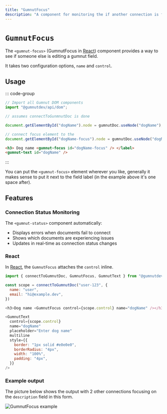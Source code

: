 ```yaml
---
title: "GumnutFocus"
description: "A component for monitoring the if another connection is focusing on a Gumnut element"
---
```


# `GumnutFocus`

The `<gumnut-focus>` (GumnutFocus in [React](/components/react)) component provides a way to see if someone else is editing a gumnut field.

It takes two configuration options, `name` and `control`.

## Usage

::: code-group

```javascript
// Import all Gumnut DOM components
import "@gumnutdev/api/dom";

// assumes connectToGunmnutDoc is done

document.getElementById("dogName").node = gumnutDoc.useNode("dogName");

// connect focus element to the
document.getElementById("dogName-focus").node = gumnutDoc.useNode("dogName");
```

```html
<h3> Dog name <gumnut-focus id="dogName-focus" /> </label>
<gumnut-text id="dogName" />
```

:::

You can put the `<gumnut-focus>` element wherever you like, generally it makes sense to put it next to the field label (in the example above it's one space after).

## Features

### Connection Status Monitoring

The `<gumnut-status>` component automatically:

- Displays errors when documents fail to connect
- Shows which documents are experiencing issues
- Updates in real-time as connection status changes

### React

In [React](/components/react), the `GumnutFocus` attaches the `control` inline.

```js
import { connectToGumnutDoc, GumnutFocus, GumnutText } from "@gumnutdev/api";

const scope = connectToGumnutDoc("user-123", {
  name: "user",
  email: "hi@example.dev",
})

<h3>Dog name <GumnutFocus control={scope.control} name="dogName" /></h3>

<GumnutText
  control={scope.control}
  name="dogName"
  placeholder="Enter dog name"
  multiline
  style={{
    border: "1px solid #e0e0e0",
    borderRadius: "4px",
    width: "100%",
    padding: "4px",
  }}
/>
```

### Example output

The picture below shows the output with 2 other connections focusing on the `description` field in this form.

![GumnutFocus example](/images/gumnut-focus.png)
